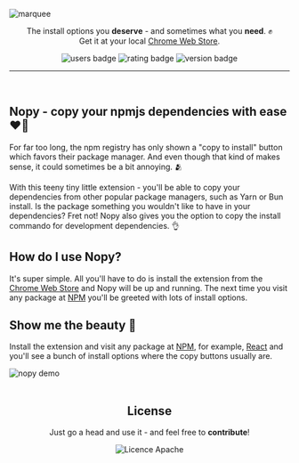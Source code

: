 ![marquee](https://user-images.githubusercontent.com/14088342/191090186-dee78d64-2455-4976-9e5d-3fd58946b36d.png)

<p align="center">
  <p align="center">
    The install options you <strong>deserve</strong> - and sometimes what you <strong>need</strong>. ✊</br>
		Get it at your local <a href="https://chrome.google.com/webstore/detail/klmgfjdnkpnmebmikdnopdkbibelccld/">Chrome Web Store</a>.
	</p>
  <p align="center">
    <img alt='users badge' src='https://img.shields.io/chrome-web-store/users/klmgfjdnkpnmebmikdnopdkbibelccld?color=FFD3B4&style=flat-square' />
    <img alt='rating badge' src='https://img.shields.io/chrome-web-store/stars/klmgfjdnkpnmebmikdnopdkbibelccld?color=D5ECC2&style=flat-square' />
    <img alt='version badge' src='https://img.shields.io/badge/version-1.0.0-blue.svg?color=98DDCA&style=flat-square' />
  </p>
</div>

<hr><br>

## Nopy - copy your npmjs dependencies with ease ❤️‍🔥

For far too long, the npm registry has only shown a "copy to install" button which favors their package manager. And even though that kind of makes sense, it could sometimes be a bit annoying. 🫂

With this teeny tiny little extension - you'll be able to copy your dependencies from other popular package managers, such as Yarn or Bun install. Is the package something you wouldn't like to have in your dependencies? Fret not! Nopy also gives you the option to copy the install commando for development dependencies. 👌

## How do I use Nopy?

It's super simple. All you'll have to do is install the extension from the [Chrome Web Store](https://chrome.google.com/webstore/detail/klmgfjdnkpnmebmikdnopdkbibelccld/) and Nopy will be up and running. The next time you visit any package at [NPM](https://www.npmjs.com/) you'll be greeted with lots of install options.

## Show me the beauty 💅

Install the extension and visit any package at [NPM](https://www.npmjs.com/), for example, [React](https://www.npmjs.com/package/react) and you'll see a bunch of install options where the copy buttons usually are. 

<div width="100%">
  <img alt="nopy demo" src="https://user-images.githubusercontent.com/14088342/191093200-632de402-6dd2-4736-b3be-3ba6c68d0fa4.gif" />
</div >

<br>

 <div align="center">
	<h2>License</h2>
	<p>Just go a head and use it - and feel free to <strong>contribute</strong>!</p>
  <img alt='Licence Apache' src='https://img.shields.io/github/license/ntwigs/nopy?style=flat-square' />
</div>